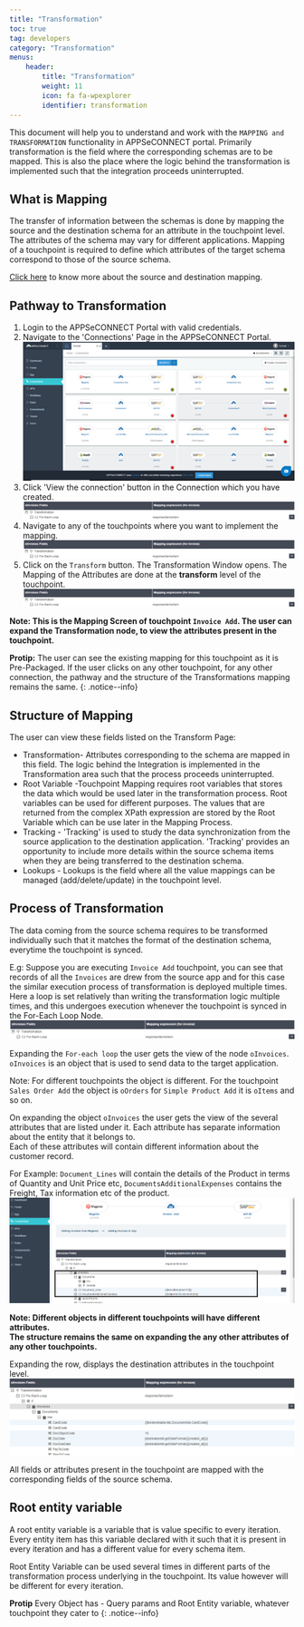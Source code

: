 ```yaml
---
title: "Transformation"
toc: true
tag: developers
category: "Transformation"
menus: 
    header:
        title: "Transformation"
        weight: 11
        icon: fa fa-wpexplorer
        identifier: transformation
---
```

This document will help you to understand and work with the `MAPPING and TRANSFORMATION` functionality in APPSeCONNECT portal. 
Primarily transformation is the field where the corresponding schemas are to be mapped. 
This is also the place where the logic behind the transformation is implemented such that the integration proceeds uninterrupted.

## What is Mapping

The transfer of information between the schemas is done by mapping the source and the destination schema for an attribute 
in the touchpoint level. The attributes of the schema may vary for different applications. Mapping of a touchpoint is 
required to define which attributes of the target schema correspond to those of the source schema.

[Click here](/transformation/define-source-destination-transformation/) to know more about the source and destination mapping.


## Pathway to Transformation

1. Login to the APPSeCONNECT Portal with valid credentials.
2. Navigate to the 'Connections' Page in the APPSeCONNECT Portal.
![connectionpageview-transformation](/staticfiles/transformation/media/connectionpageview-transformation.png)
3. Click 'View the connection' button in the Connection which you have created.
![process-of-transformation](/staticfiles/transformation/media/process-of-transformation.png)
4. Navigate to any of the touchpoints where you want to implement the mapping.
![process-of-transformation](/staticfiles/transformation/media/process-of-transformation.png)
5. Click on the `Transform` button. The Transformation Window opens. 
   The Mapping of the Attributes are done at the **transform** level of the touchpoint.
![process-of-transformation](/staticfiles/transformation/media/process-of-transformation.png)

**Note: This is the Mapping Screen of touchpoint `Invoice Add`. 
The user can expand the Transformation node, to view the attributes present in the touchpoint.**

**Protip:** The user can see the existing mapping for this touchpoint as it is Pre-Packaged. If the user clicks on any other touchpoint,
for any other connection, the pathway and the structure of the Transformations mapping remains the same. 
{: .notice--info}

## Structure of Mapping

The user can view these fields listed on the Transform Page:
* Transformation- Attributes corresponding to the schema are mapped in this field. The logic behind the Integration is implemented in the Transformation area such that the process proceeds uninterrupted. 
* Root Variable -Touchpoint Mapping requires root variables that stores the data which would be used later in the transformation process. Root variables can be used for different purposes. 
  The values that are returned from the complex XPath expression are stored by the Root Variable which can be use later in the Mapping Process. 
* Tracking - 'Tracking' is used to study the data synchronization from the source application to the destination application. 'Tracking' provides an opportunity to include more details within the source schema 
  items when they are being transferred to the destination schema.
* Lookups - Lookups is the field where all the value mappings can be managed (add/delete/update) in the touchpoint level.

## Process of Transformation

The data coming from the source schema requires to be transformed individually such that it matches the format of the destination schema,
everytime the touchpoint is synced.

E.g: Suppose you are executing `Invoice Add` touchpoint, you can see that records of all the `Invoices` are 
drew from the source app and for this case the similar execution process of transformation is deployed multiple
 times. Here a loop is set relatively than writing the transformation logic multiple times, and this undergoes 
execution whenever the touchpoint is synced in the For-Each Loop Node.  
![process-of-transformation](/staticfiles/transformation/media/process-of-transformation.png)

Expanding the `For-each loop` the user gets the view of the node `oInvoices`. `oInvoices` is an object that is used to send data to the target application. 

Note: For different touchpoints the object is different. For the touchpoint `Sales Order Add` the object is `oOrders` for `Simple Product Add` it is `oItems` and so on.

On expanding the object `oInvoices` the user gets the view of the several attributes that are listed under it. 
Each attribute has separate information about the entity that it belongs to.  
Each of these attributes will contain different information about the customer record. 

For Example: `Document_Lines` will contain the details of the Product in terms of Quantity and Unit Price etc, 
`DocumentsAdditionalExpenses` contains the Freight, Tax information etc of the product. 
![process-of-transformation2](/staticfiles/transformation/media/process-of-transformation2.png)

**Note: Different objects in different touchpoints will have different attributes.  
The structure remains the same on expanding the any other attributes of any other touchpoints.**

Expanding the row, displays the destination attributes in the touchpoint level.
![process-of-transformation3](/staticfiles/transformation/media/process-of-transformation3.png)

All fields or attributes present in the touchpoint are mapped with the corresponding fields of the source schema.

## Root entity variable

A root entity variable is a variable that is value specific to every iteration. 
Every entity item has this variable declared with it such that it is present in every iteration and has a different 
value for every schema item.

Root Entity Variable can be used several times in different parts of the transformation process underlying in the touchpoint. 
Its value however will be different for every iteration.

**Protip** Every Object has - Query params and Root Entity variable, whatever touchpoint they cater to
{: .notice--info}

